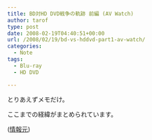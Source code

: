 ```yaml
---
title: BD対HD DVD戦争の軌跡 前編 (AV Watch)
author: tarof
type: post
date: 2008-02-19T04:40:51+00:00
url: /2008/02/19/bd-vs-hddvd-part1-av-watch/
categories:
  - Note
tags:
  - Blu-ray
  - HD DVD

---
```

とりあえずメモだけ。
  
ここまでの経緯がまとめられています。

([情報元][1])

 [1]: http://www.watch.impress.co.jp/av/docs/20080219/avt019.htm